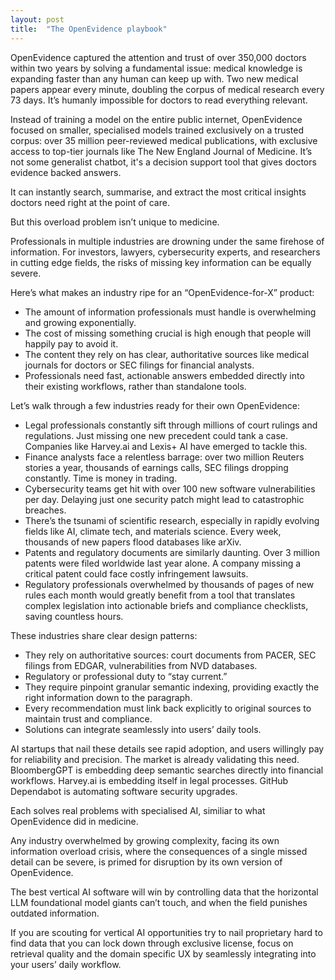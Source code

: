 ```yaml
---
layout: post
title:  "The OpenEvidence playbook"
---
```


OpenEvidence captured the attention and trust of over 350,000 doctors within two years by solving a fundamental issue: medical knowledge is expanding faster than any human can keep up with. Two new medical papers appear every minute, doubling the corpus of medical research every 73 days. It’s humanly impossible for doctors to read everything relevant.

Instead of training a model on the entire public internet, OpenEvidence focused on smaller, specialised models trained exclusively on a trusted corpus: over 35 million peer-reviewed medical publications, with exclusive access to top-tier journals like The New England Journal of Medicine. It’s not some generalist chatbot, it's a decision support tool that gives doctors evidence backed answers.

It can instantly search, summarise, and extract the most critical insights doctors need right at the point of care.

But this overload problem isn’t unique to medicine.

Professionals in multiple industries are drowning under the same firehose of information. For investors, lawyers, cybersecurity experts, and researchers in cutting edge fields, the risks of missing key information can be equally severe.

Here’s what makes an industry ripe for an “OpenEvidence-for-X” product:
- The amount of information professionals must handle is overwhelming and growing exponentially.
- The cost of missing something crucial is high enough that people will happily pay to avoid it.
- The content they rely on has clear, authoritative sources like medical journals for doctors or SEC filings for financial analysts.
- Professionals need fast, actionable answers embedded directly into their existing workflows, rather than standalone tools.

Let’s walk through a few industries ready for their own OpenEvidence:
- Legal professionals constantly sift through millions of court rulings and regulations. Just missing one new precedent could tank a case. Companies like Harvey.ai and Lexis+ AI have emerged to tackle this.
- Finance analysts face a relentless barrage: over two million Reuters stories a year, thousands of earnings calls, SEC filings dropping constantly. Time is money in trading.
- Cybersecurity teams get hit with over 100 new software vulnerabilities per day. Delaying just one security patch might lead to catastrophic breaches.
- There’s the tsunami of scientific research, especially in rapidly evolving fields like AI, climate tech, and materials science. Every week, thousands of new papers flood databases like arXiv.
- Patents and regulatory documents are similarly daunting. Over 3 million patents were filed worldwide last year alone. A company missing a critical patent could face costly infringement lawsuits.
- Regulatory professionals overwhelmed by thousands of pages of new rules each month would greatly benefit from a tool that translates complex legislation into actionable briefs and compliance checklists, saving countless hours.

These industries share clear design patterns:
- They rely on authoritative sources: court documents from PACER, SEC filings from EDGAR, vulnerabilities from NVD databases.
- Regulatory or professional duty to “stay current.”
- They require pinpoint granular semantic indexing, providing exactly the right information down to the paragraph.
- Every recommendation must link back explicitly to original sources to maintain trust and compliance.
- Solutions can integrate seamlessly into users’ daily tools.

AI startups that nail these details see rapid adoption, and users willingly pay for reliability and precision. The market is already validating this need. BloombergGPT is embedding deep semantic searches directly into financial workflows. Harvey.ai is embedding itself in legal processes. GitHub Dependabot is automating software security upgrades.

Each solves real problems with specialised AI, similiar to what OpenEvidence did in medicine.

Any industry overwhelmed by growing complexity, facing its own information overload crisis, where the consequences of a single missed detail can be severe, is primed for disruption by its own version of OpenEvidence.

The best vertical AI software will win by controlling data that the horizontal LLM foundational model giants can’t touch, and when the field punishes outdated information.

If you are scouting for vertical AI opportunities try to nail proprietary hard to find data that you can lock down through exclusive license, focus on retrieval quality and the domain specific UX by seamlessly integrating into your users’ daily workflow.
